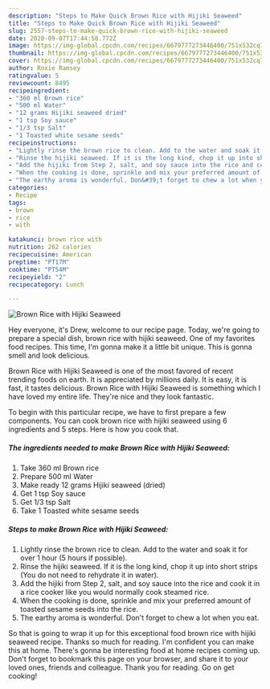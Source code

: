 ```yaml
---
description: "Steps to Make Quick Brown Rice with Hijiki Seaweed"
title: "Steps to Make Quick Brown Rice with Hijiki Seaweed"
slug: 2557-steps-to-make-quick-brown-rice-with-hijiki-seaweed
date: 2020-09-07T17:44:58.772Z
image: https://img-global.cpcdn.com/recipes/6679777273446400/751x532cq70/brown-rice-with-hijiki-seaweed-recipe-main-photo.jpg
thumbnail: https://img-global.cpcdn.com/recipes/6679777273446400/751x532cq70/brown-rice-with-hijiki-seaweed-recipe-main-photo.jpg
cover: https://img-global.cpcdn.com/recipes/6679777273446400/751x532cq70/brown-rice-with-hijiki-seaweed-recipe-main-photo.jpg
author: Roxie Ramsey
ratingvalue: 5
reviewcount: 8495
recipeingredient:
- "360 ml Brown rice"
- "500 ml Water"
- "12 grams Hijiki seaweed dried"
- "1 tsp Soy sauce"
- "1/3 tsp Salt"
- "1 Toasted white sesame seeds"
recipeinstructions:
- "Lightly rinse the brown rice to clean. Add to the water and soak it for over 1 hour (5 hours if possible)."
- "Rinse the hijiki seaweed. If it is the long kind, chop it up into short strips (You do not need to rehydrate it in water)."
- "Add the hijiki from Step 2, salt, and soy sauce into the rice and cook it in a rice cooker like you would normally cook steamed rice."
- "When the cooking is done, sprinkle and mix your preferred amount of toasted sesame seeds into the rice."
- "The earthy aroma is wonderful. Don&#39;t forget to chew a lot when you eat."
categories:
- Recipe
tags:
- brown
- rice
- with

katakunci: brown rice with 
nutrition: 262 calories
recipecuisine: American
preptime: "PT17M"
cooktime: "PT54M"
recipeyield: "2"
recipecategory: Lunch

---
```



![Brown Rice with Hijiki Seaweed](https://img-global.cpcdn.com/recipes/6679777273446400/751x532cq70/brown-rice-with-hijiki-seaweed-recipe-main-photo.jpg)

Hey everyone, it's Drew, welcome to our recipe page. Today, we're going to prepare a special dish, brown rice with hijiki seaweed. One of my favorites food recipes. This time, I'm gonna make it a little bit unique. This is gonna smell and look delicious.



Brown Rice with Hijiki Seaweed is one of the most favored of recent trending foods on earth. It is appreciated by millions daily. It is easy, it is fast, it tastes delicious. Brown Rice with Hijiki Seaweed is something which I have loved my entire life. They're nice and they look fantastic.


To begin with this particular recipe, we have to first prepare a few components. You can cook brown rice with hijiki seaweed using 6 ingredients and 5 steps. Here is how you cook that.

<!--inarticleads1-->

##### The ingredients needed to make Brown Rice with Hijiki Seaweed:

1. Take 360 ml Brown rice
1. Prepare 500 ml Water
1. Make ready 12 grams Hijiki seaweed (dried)
1. Get 1 tsp Soy sauce
1. Get 1/3 tsp Salt
1. Take 1 Toasted white sesame seeds




<!--inarticleads2-->

##### Steps to make Brown Rice with Hijiki Seaweed:

1. Lightly rinse the brown rice to clean. Add to the water and soak it for over 1 hour (5 hours if possible).
1. Rinse the hijiki seaweed. If it is the long kind, chop it up into short strips (You do not need to rehydrate it in water).
1. Add the hijiki from Step 2, salt, and soy sauce into the rice and cook it in a rice cooker like you would normally cook steamed rice.
1. When the cooking is done, sprinkle and mix your preferred amount of toasted sesame seeds into the rice.
1. The earthy aroma is wonderful. Don&#39;t forget to chew a lot when you eat.




So that is going to wrap it up for this exceptional food brown rice with hijiki seaweed recipe. Thanks so much for reading. I'm confident you can make this at home. There's gonna be interesting food at home recipes coming up. Don't forget to bookmark this page on your browser, and share it to your loved ones, friends and colleague. Thank you for reading. Go on get cooking!
